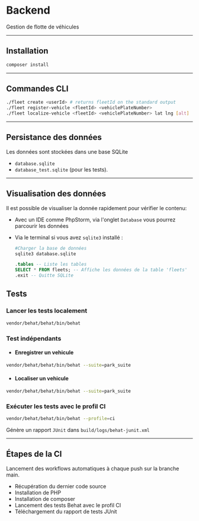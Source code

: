 # Backend

Gestion de flotte de véhicules

---

## Installation

```bash
composer install
```
---

## Commandes CLI

```bash
./fleet create <userId> # returns fleetId on the standard output
./fleet register-vehicle <fleetId> <vehiclePlateNumber>
./fleet localize-vehicle <fleetId> <vehiclePlateNumber> lat lng [alt]

```
---

## Persistance des données

Les données sont stockées dans une base SQLite 
 - `database.sqlite`
 - `database_test.sqlite` (pour les tests).
---

## Visualisation des données

Il est possible de visualiser la donnée rapidement pour vérifier le contenu:
- Avec un IDE comme PhpStorm, via l'onglet `Database` vous pourrez parcourir les données 
- Via le terminal si vous avez `sqlite3` installé : 

  ```bash
  #Charger la base de données
  sqlite3 database.sqlite
  ```

  ```sql
  .tables -- Liste les tables
  SELECT * FROM fleets; -- Affiche les données de la table 'fleets'  
  .exit -- Quitte SQLite        
  ```

## Tests

### Lancer les tests localement

```bash
vendor/behat/behat/bin/behat
```

### Test indépendants


- #### Enregistrer un vehicule
```bash
vendor/behat/behat/bin/behat --suite=park_suite
```
- #### Localiser un vehicule
```bash
vendor/behat/behat/bin/behat --suite=park_suite
```

### Exécuter les tests avec le profil CI

```bash
vendor/behat/behat/bin/behat --profile=ci
```

Génère un rapport `JUnit` dans `build/logs/behat-junit.xml`

---

## Étapes de la CI

Lancement des workflows automatiques à chaque push sur la branche main.

- Récupération du dernier code source
- Installation de PHP
- Installation de composer
- Lancement des tests Behat avec le profil CI
- Téléchargement du rapport de tests JUnit
